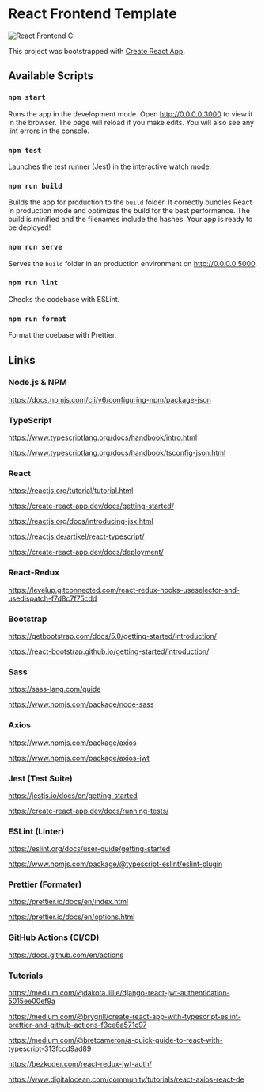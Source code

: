 # React Frontend Template

![React Frontend CI](https://github.com/TobiasRosskopf/react_frontend_template/workflows/React%20Frontend%20CI/badge.svg?branch=master)

This project was bootstrapped with [Create React App](https://github.com/facebook/create-react-app).

## Available Scripts

### `npm start`

Runs the app in the development mode. Open http://0.0.0.0:3000 to view it in the browser. The page will reload if you make edits. You will also see any lint errors in the console.

### `npm test`

Launches the test runner (Jest) in the interactive watch mode.

### `npm run build`

Builds the app for production to the `build` folder. It correctly bundles React in production mode and optimizes the build for the best performance. The build is minified and the filenames include the hashes. Your app is ready to be deployed!

### `npm run serve`

Serves the `build` folder in an production environment on http://0.0.0.0:5000.

### `npm run lint`

Checks the codebase with ESLint.

### `npm run format`

Format the coebase with Prettier.

## Links

### Node.js & NPM

https://docs.npmjs.com/cli/v6/configuring-npm/package-json

### TypeScript

https://www.typescriptlang.org/docs/handbook/intro.html

https://www.typescriptlang.org/docs/handbook/tsconfig-json.html

### React

https://reactjs.org/tutorial/tutorial.html

https://create-react-app.dev/docs/getting-started/

https://reactjs.org/docs/introducing-jsx.html

https://reactjs.de/artikel/react-typescript/

https://create-react-app.dev/docs/deployment/

### React-Redux

https://levelup.gitconnected.com/react-redux-hooks-useselector-and-usedispatch-f7d8c7f75cdd

### Bootstrap

https://getbootstrap.com/docs/5.0/getting-started/introduction/

https://react-bootstrap.github.io/getting-started/introduction/

### Sass

https://sass-lang.com/guide

https://www.npmjs.com/package/node-sass

### Axios

https://www.npmjs.com/package/axios

https://www.npmjs.com/package/axios-jwt

### Jest (Test Suite)

https://jestjs.io/docs/en/getting-started

https://create-react-app.dev/docs/running-tests/

### ESLint (Linter)

https://eslint.org/docs/user-guide/getting-started

https://www.npmjs.com/package/@typescript-eslint/eslint-plugin

### Prettier (Formater)

https://prettier.io/docs/en/index.html

https://prettier.io/docs/en/options.html

### GitHub Actions (CI/CD)

https://docs.github.com/en/actions

### Tutorials

https://medium.com/@dakota.lillie/django-react-jwt-authentication-5015ee00ef9a

https://medium.com/@brygrill/create-react-app-with-typescript-eslint-prettier-and-github-actions-f3ce6a571c97

https://medium.com/@bretcameron/a-quick-guide-to-react-with-typescript-313fccd9ad89

https://bezkoder.com/react-redux-jwt-auth/

https://www.digitalocean.com/community/tutorials/react-axios-react-de
